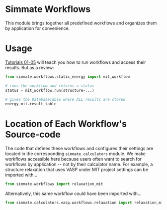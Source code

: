 Simmate Workflows
=================

This module brings together all predefined workflows and organizes them by application for convenience.


Usage
======

[Tutorials 01-05](https://github.com/jacksund/simmate/tree/main/tutorials) will teach you how to run workflows and access their results. But as a review:

``` python
from simmate.workflows.static_energy import mit_workflow

# runs the workflow and returns a status
status = mit_workflow.run(structure=...)

# gives the DatabaseTable where ALL results are stored
energy_mit.result_table
```


Location of Each Workflow's Source-code
=======================================

The code that defines these workflows and configures their settings are located in the corresponding `simmate.calculators` module. We make workflows accessible here because users often want to search for workflows by application -- not by their calculator name. For example, a structure relaxation that uses VASP under MIT project settings can be imported with...

``` python
from simmate.workflows import relaxation_mit
```

Alternatively, this same workflow could have been imported with...

``` python
from simmate.calculators.vasp.workflows.relaxation import relaxation_mit
```
